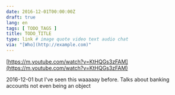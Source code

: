 ```yaml
---
date: 2016-12-01T00:00:00Z
draft: true
lang: en
tags: [ TODO_TAGS ]
title: TODO_TITLE
type: link # image quote video text audio chat
via: "[Who](http://example.com)"
---
```



[https://m.youtube.com/watch?v=KtHQGs3zFAM](https://m.youtube.com/watch?v=KtHQGs3zFAM)

2016-12-01
but I've seen this waaaaay before. Talks about banking accounts not even being an object
